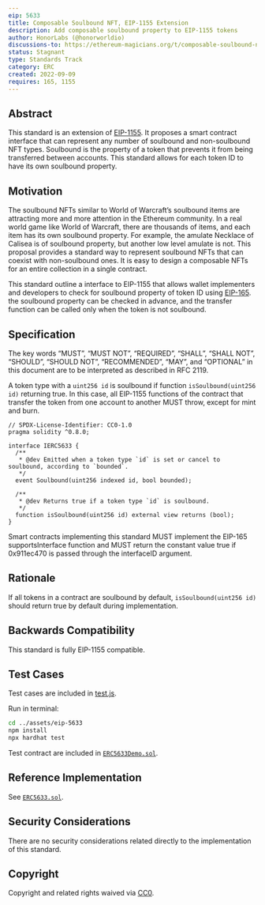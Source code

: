 ```yaml
---
eip: 5633
title: Composable Soulbound NFT, EIP-1155 Extension
description: Add composable soulbound property to EIP-1155 tokens
author: HonorLabs (@honorworldio)
discussions-to: https://ethereum-magicians.org/t/composable-soulbound-nft-eip-1155-extension/10773
status: Stagnant
type: Standards Track
category: ERC
created: 2022-09-09
requires: 165, 1155
---
```


## Abstract

This standard is an extension of [EIP-1155](../01155.md). It proposes a smart contract interface that can represent any number of soulbound and non-soulbound NFT types. Soulbound is the property of a token that prevents it from being transferred between accounts. This standard allows for each token ID to have its own soulbound property. 

## Motivation

The soulbound NFTs similar to World of Warcraft’s soulbound items are attracting more and more attention in the Ethereum community. In a real world game like World of Warcraft, there are thousands of items, and each item has its own soulbound property. For example, the amulate Necklace of Calisea is of soulbound property, but another low level amulate is not. This proposal provides a standard way to represent soulbound NFTs that can coexist with non-soulbound ones. It is easy to design a composable NFTs for an entire collection in a single contract. 

This standard outline a interface to EIP-1155 that allows wallet implementers and developers to check for soulbound property of token ID using [EIP-165](../00165.md). the soulbound property can be checked in advance, and the transfer function can be called only when the token is not soulbound.

## Specification
The key words “MUST”, “MUST NOT”, “REQUIRED”, “SHALL”, “SHALL NOT”, “SHOULD”, “SHOULD NOT”, “RECOMMENDED”, “MAY”, and “OPTIONAL” in this document are to be interpreted as described in RFC 2119.

A token type with a `uint256 id`  is soulbound if function `isSoulbound(uint256 id)` returning true. In this case, all EIP-1155 functions of the contract that transfer the token from one account to another MUST throw, except for mint and burn. 

```solidity
// SPDX-License-Identifier: CC0-1.0
pragma solidity ^0.8.0;

interface IERC5633 {
  /**
   * @dev Emitted when a token type `id` is set or cancel to soulbound, according to `bounded`.
   */
  event Soulbound(uint256 indexed id, bool bounded);

  /**
   * @dev Returns true if a token type `id` is soulbound.
   */
  function isSoulbound(uint256 id) external view returns (bool);
}
```
Smart contracts implementing this standard MUST implement the EIP-165 supportsInterface function and MUST return the constant value true if 0x911ec470 is passed through the interfaceID argument.

## Rationale

If all tokens in a contract are soulbound by default, `isSoulbound(uint256 id)` should return true by default during implementation.

## Backwards Compatibility

This standard is fully EIP-1155 compatible.

## Test Cases

Test cases are included in [test.js](./assets/test/test.js). 

Run in terminal:

```bash
cd ../assets/eip-5633
npm install
npx hardhat test
```

Test contract are included in [`ERC5633Demo.sol`](./assets/contracts/ERC5633Demo.sol). 

## Reference Implementation

See [`ERC5633.sol`](./assets/contracts/ERC5633.sol).

## Security Considerations

There are no security considerations related directly to the implementation of this standard.

## Copyright
Copyright and related rights waived via [CC0](/LICENSE.md).
